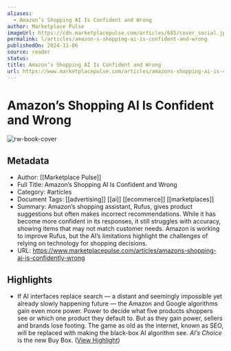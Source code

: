 ```yaml
---
aliases:
  - Amazon’s Shopping AI Is Confident and Wrong
author: Marketplace Pulse
imageUrl: https://cdn.marketplacepulse.com/articles/685/cover_social.jpg
permalink: l/articles/amazon-s-shopping-ai-is-confident-and-wrong
publishedOn: 2024-11-06
source: reader
status: 
title: Amazon’s Shopping AI Is Confident and Wrong
url: https://www.marketplacepulse.com/articles/amazons-shopping-ai-is-confidently-wrong
---
```

# Amazon’s Shopping AI Is Confident and Wrong

![rw-book-cover](https://cdn.marketplacepulse.com/articles/685/cover_social.jpg)

## Metadata

- Author: [[Marketplace Pulse]]
- Full Title: Amazon’s Shopping AI Is Confident and Wrong
- Category: #articles
- Document Tags: [[advertising]] [[ai]] [[ecommerce]] [[marketplaces]]
- Summary: Amazon’s shopping assistant, Rufus, gives product suggestions but often makes incorrect recommendations. While it has become more confident in its responses, it still struggles with accuracy, showing items that may not match customer needs. Amazon is working to improve Rufus, but the AI’s limitations highlight the challenges of relying on technology for shopping decisions.
- URL: https://www.marketplacepulse.com/articles/amazons-shopping-ai-is-confidently-wrong

## Highlights

- If AI interfaces replace search — a distant and seemingly impossible yet already slowly happening future — the Amazon and Google algorithms gain even more power. Power to decide what five products shoppers see or which one product they default to. But as they gain power, sellers and brands lose footing. The game as old as the internet, known as SEO, will be replaced with making the black-box AI algorithm see. _AI’s Choice_ is the new Buy Box. ([View Highlight](https://read.readwise.io/read/01jcdcb5grq3hvfyebb4yf62sx))
